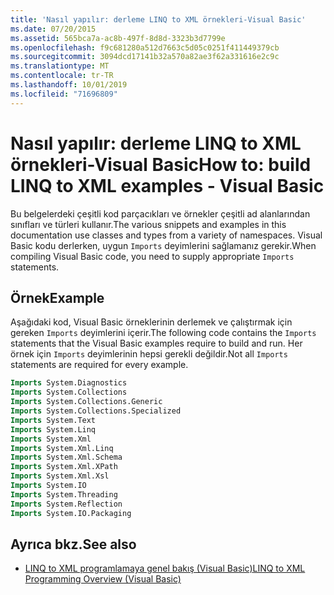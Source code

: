 ```yaml
---
title: 'Nasıl yapılır: derleme LINQ to XML örnekleri-Visual Basic'
ms.date: 07/20/2015
ms.assetid: 565bca7a-ac8b-497f-8d8d-3323b3d7799e
ms.openlocfilehash: f9c681280a512d7663c5d05c0251f411449379cb
ms.sourcegitcommit: 3094dcd17141b32a570a82ae3f62a331616e2c9c
ms.translationtype: MT
ms.contentlocale: tr-TR
ms.lasthandoff: 10/01/2019
ms.locfileid: "71696809"
---
```

# <a name="how-to-build-linq-to-xml-examples---visual-basic"></a><span data-ttu-id="20479-102">Nasıl yapılır: derleme LINQ to XML örnekleri-Visual Basic</span><span class="sxs-lookup"><span data-stu-id="20479-102">How to: build LINQ to XML examples - Visual Basic</span></span>

<span data-ttu-id="20479-103">Bu belgelerdeki çeşitli kod parçacıkları ve örnekler çeşitli ad alanlarından sınıfları ve türleri kullanır.</span><span class="sxs-lookup"><span data-stu-id="20479-103">The various snippets and examples in this documentation use classes and types from a variety of namespaces.</span></span> <span data-ttu-id="20479-104">Visual Basic kodu derlerken, uygun `Imports` deyimlerini sağlamanız gerekir.</span><span class="sxs-lookup"><span data-stu-id="20479-104">When compiling Visual Basic code, you need to supply appropriate `Imports` statements.</span></span>

## <a name="example"></a><span data-ttu-id="20479-105">Örnek</span><span class="sxs-lookup"><span data-stu-id="20479-105">Example</span></span>

<span data-ttu-id="20479-106">Aşağıdaki kod, Visual Basic örneklerinin derlemek ve çalıştırmak için gereken `Imports` deyimlerini içerir.</span><span class="sxs-lookup"><span data-stu-id="20479-106">The following code contains the `Imports` statements that the Visual Basic examples require to build and run.</span></span> <span data-ttu-id="20479-107">Her örnek için `Imports` deyimlerinin hepsi gerekli değildir.</span><span class="sxs-lookup"><span data-stu-id="20479-107">Not all `Imports` statements are required for every example.</span></span>
  
```vb
Imports System.Diagnostics
Imports System.Collections
Imports System.Collections.Generic
Imports System.Collections.Specialized
Imports System.Text
Imports System.Linq
Imports System.Xml
Imports System.Xml.Linq
Imports System.Xml.Schema
Imports System.Xml.XPath
Imports System.Xml.Xsl
Imports System.IO
Imports System.Threading
Imports System.Reflection
Imports System.IO.Packaging
```

## <a name="see-also"></a><span data-ttu-id="20479-108">Ayrıca bkz.</span><span class="sxs-lookup"><span data-stu-id="20479-108">See also</span></span>

- [<span data-ttu-id="20479-109">LINQ to XML programlamaya genel bakış (Visual Basic)</span><span class="sxs-lookup"><span data-stu-id="20479-109">LINQ to XML Programming Overview (Visual Basic)</span></span>](linq-to-xml-programming-overview.md)
